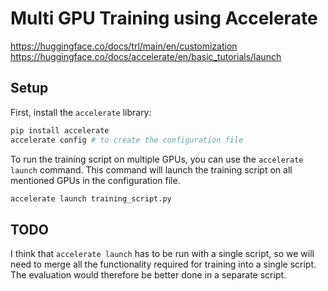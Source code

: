 # Multi GPU Training using Accelerate

<https://huggingface.co/docs/trl/main/en/customization>
<https://huggingface.co/docs/accelerate/en/basic_tutorials/launch>

## Setup

First, install the `accelerate` library:

```bash
pip install accelerate
accelerate config # to create the configuration file
```

To run the training script on multiple GPUs, you can use the `accelerate launch` command. This command will launch the training script on all mentioned GPUs in the configuration file.

```bash
accelerate launch training_script.py
```

## TODO

I think that `accelerate launch` has to be run with a single script, so we will need to merge all the functionality required for training into a single script. The evaluation would therefore be better done in a separate script.
